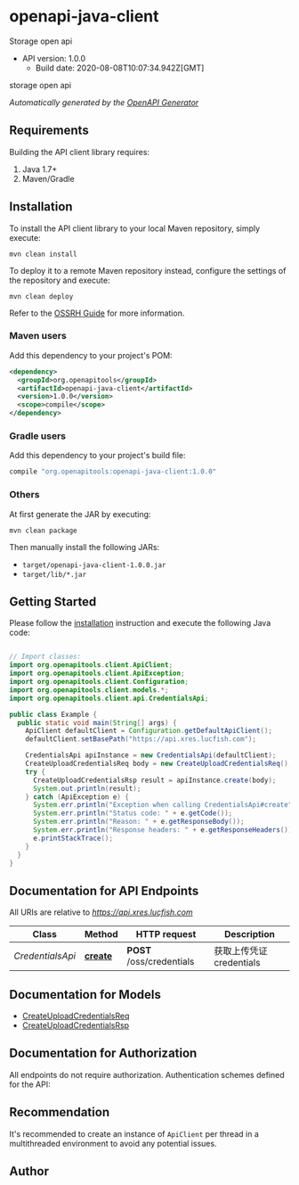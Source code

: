 # openapi-java-client

Storage open api
- API version: 1.0.0
  - Build date: 2020-08-08T10:07:34.942Z[GMT]

storage open api


*Automatically generated by the [OpenAPI Generator](https://openapi-generator.tech)*


## Requirements

Building the API client library requires:
1. Java 1.7+
2. Maven/Gradle

## Installation

To install the API client library to your local Maven repository, simply execute:

```shell
mvn clean install
```

To deploy it to a remote Maven repository instead, configure the settings of the repository and execute:

```shell
mvn clean deploy
```

Refer to the [OSSRH Guide](http://central.sonatype.org/pages/ossrh-guide.html) for more information.

### Maven users

Add this dependency to your project's POM:

```xml
<dependency>
  <groupId>org.openapitools</groupId>
  <artifactId>openapi-java-client</artifactId>
  <version>1.0.0</version>
  <scope>compile</scope>
</dependency>
```

### Gradle users

Add this dependency to your project's build file:

```groovy
compile "org.openapitools:openapi-java-client:1.0.0"
```

### Others

At first generate the JAR by executing:

```shell
mvn clean package
```

Then manually install the following JARs:

* `target/openapi-java-client-1.0.0.jar`
* `target/lib/*.jar`

## Getting Started

Please follow the [installation](#installation) instruction and execute the following Java code:

```java

// Import classes:
import org.openapitools.client.ApiClient;
import org.openapitools.client.ApiException;
import org.openapitools.client.Configuration;
import org.openapitools.client.models.*;
import org.openapitools.client.api.CredentialsApi;

public class Example {
  public static void main(String[] args) {
    ApiClient defaultClient = Configuration.getDefaultApiClient();
    defaultClient.setBasePath("https://api.xres.lucfish.com");

    CredentialsApi apiInstance = new CredentialsApi(defaultClient);
    CreateUploadCredentialsReq body = new CreateUploadCredentialsReq(); // CreateUploadCredentialsReq | 
    try {
      CreateUploadCredentialsRsp result = apiInstance.create(body);
      System.out.println(result);
    } catch (ApiException e) {
      System.err.println("Exception when calling CredentialsApi#create");
      System.err.println("Status code: " + e.getCode());
      System.err.println("Reason: " + e.getResponseBody());
      System.err.println("Response headers: " + e.getResponseHeaders());
      e.printStackTrace();
    }
  }
}

```

## Documentation for API Endpoints

All URIs are relative to *https://api.xres.lucfish.com*

Class | Method | HTTP request | Description
------------ | ------------- | ------------- | -------------
*CredentialsApi* | [**create**](docs/CredentialsApi.md#create) | **POST** /oss/credentials | 获取上传凭证 credentials


## Documentation for Models

 - [CreateUploadCredentialsReq](docs/CreateUploadCredentialsReq.md)
 - [CreateUploadCredentialsRsp](docs/CreateUploadCredentialsRsp.md)


## Documentation for Authorization

All endpoints do not require authorization.
Authentication schemes defined for the API:

## Recommendation

It's recommended to create an instance of `ApiClient` per thread in a multithreaded environment to avoid any potential issues.

## Author



